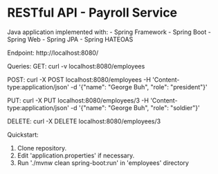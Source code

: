 # RESTful API - Payroll Service

Java application implemented with:
    - Spring Framework
        - Spring Boot
        - Spring Web
        - Spring JPA
        - Spring HATEOAS

Endpoint:
http://localhost:8080/

Queries:
GET:
curl -v localhost:8080/employees

POST:
curl -X POST localhost:8080/employees -H 'Content-type:application/json' -d '{"name": "George Buh", "role": "president"}'

PUT:
curl -X PUT localhost:8080/employees/3 -H 'Content-type:application/json' -d '{"name": "George Buh", "role": "soldier"}'

DELETE:
curl -X DELETE localhost:8080/employees/3


Quickstart:

1. Clone repository.
2. Edit 'application.properties' if necessary.
3. Run './mvnw clean spring-boot:run' in 'employees' directory
